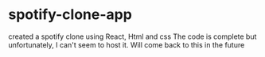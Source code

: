 # spotify-clone-app
 created a spotify clone using React, Html and css
The code is complete but unfortunately, I can't seem to host it.
Will come back to this in the future
